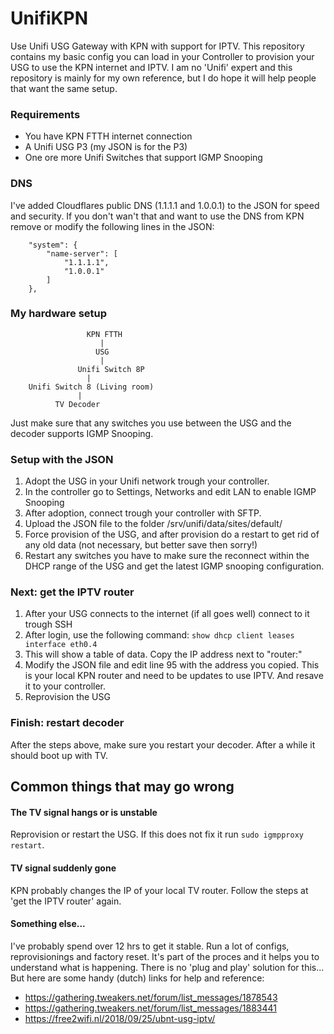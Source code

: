 # UnifiKPN
Use Unifi USG Gateway with KPN with support for IPTV. This repository contains my basic config you can load in your Controller to provision your USG to use the KPN internet and IPTV. I am no 'Unifi' expert and this repository is mainly for my own reference, but I do hope it will help people that want the same setup.

### Requirements
* You have KPN FTTH internet connection
* A Unifi USG P3 (my JSON is for the P3)
* One ore more Unifi Switches that support IGMP Snooping

### DNS
I've added Cloudflares public DNS (1.1.1.1 and 1.0.0.1) to the JSON for speed and security. If you don't wan't that and want to use the DNS from KPN remove or modify the following lines in the JSON:

```
    "system": {
        "name-server": [
            "1.1.1.1",
            "1.0.0.1"
        ]
    },
```

### My hardware setup
```
                 KPN FTTH
                    |
                   USG
                    |
               Unifi Switch 8P
                 |
    Unifi Switch 8 (Living room)
               |
          TV Decoder
```
Just make sure that any switches you use between the USG and the decoder supports IGMP Snooping.

### Setup with the JSON 
1. Adopt the USG in your Unifi network trough your controller.
2. In the controller go to Settings, Networks and edit LAN to enable IGMP Snooping
2. After adoption, connect trough your controller with SFTP.
3. Upload the JSON file to the folder /srv/unifi/data/sites/default/
4. Force provision of the USG, and after provision do a restart to get rid of any old data (not necessary, but better save then sorry!)
5. Restart any switches you have to make sure the reconnect within the DHCP range of the USG and get the latest IGMP snooping configuration.

### Next: get the IPTV router
1. After your USG connects to the internet (if all goes well) connect to it trough SSH
2. After login, use the following command: `show dhcp client leases interface eth0.4`
3. This will show a table of data. Copy the IP address next to "router:"
4. Modify the JSON file and edit line 95 with the address you copied. This is your local KPN router and need to be updates to use IPTV. And resave it to your controller.
5. Reprovision the USG

### Finish: restart decoder
After the steps above, make sure you restart your decoder. After a while it should boot up with TV.


## Common things that may go wrong

#### The TV signal hangs or is unstable
Reprovision or restart the USG. If this does not fix it run `sudo igmpproxy restart`.

#### TV signal suddenly gone
KPN probably changes the IP of your local TV router. Follow the steps at 'get the IPTV router' again.

#### Something else...
I've probably spend over 12 hrs to get it stable. Run a lot of configs, reprovisionings and factory reset. It's part of the proces and it helps you to understand what is happening. There is no 'plug and play' solution for this... But here are some handy (dutch) links for help and reference:

* https://gathering.tweakers.net/forum/list_messages/1878543
* https://gathering.tweakers.net/forum/list_messages/1883441
* https://free2wifi.nl/2018/09/25/ubnt-usg-iptv/